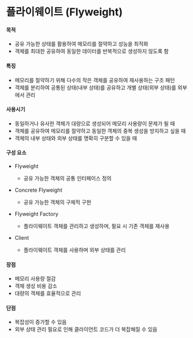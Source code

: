 # 플라이웨이트 (Flyweight)

#### 목적

- 공유 가능한 상태를 활용하여 메모리를 절약하고 성능을 최적화
- 객체를 최대한 공유하여 동일한 데이터를 반복적으로 생성하지 않도록 함

#### 특징

- 메모리를 절약하기 위해 다수의 작은 객체를 공유하여 재사용하는 구조 패턴
- 객체를 분리하여 공통된 상태(내부 상태)를 공유하고 개별 상태(외부 상태)를 외부에서 관리

#### 사용시기

- 동일하거나 유사한 객체가 대량으로 생성되어 메모리 사용량이 문제가 될 때
- 객체를 공유하여 메모리를 절약하고 동일한 객체의 중복 생성을 방지하고 싶을 때
- 객체의 내부 상태와 외부 상태를 명확히 구분할 수 있을 때

#### 구성 요소

- Flyweight

  - 공유 가능한 객체의 공통 인터페이스 정의

- Concrete Flyweight

  - 공유 가능한 객체의 구체적 구현

- Flyweight Factory

  - 플라이웨이트 객체를 관리하고 생성하며, 필요 시 기존 객체를 재사용

- Client
  - 플라이웨이트 객체를 사용하며 외부 상태를 관리

#### 장점

- 메모리 사용량 절감
- 객체 생성 비용 감소
- 대량의 객체를 효율적으로 관리

#### 단점

- 복잡성이 증가할 수 있음
- 외부 상태 관리 필요로 인해 클라이언트 코드가 더 복잡해질 수 있음
